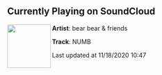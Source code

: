 ## Currently Playing on SoundCloud

[<img align="left" width="100" src="https://i1.sndcdn.com/artworks-000646689256-njophb-t50x50.jpg">](https://soundcloud.com/notanotherbearbear/numb-1?in=saxurn/sets/lego-eggo)

**Artist**: bear bear & friends 

**Track**: NUMB

Last updated at 11/18/2020 10:47
